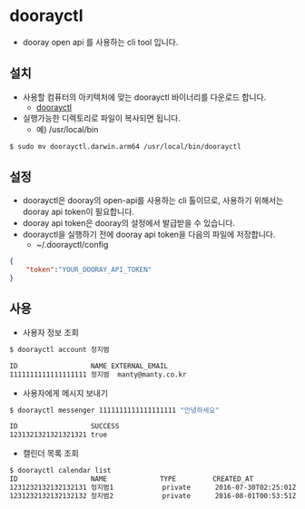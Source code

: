# doorayctl
* dooray open api 를 사용하는 cli tool 입니다.

## 설치
* 사용할 컴퓨터의 아키텍처에 맞는 doorayctl 바이너리를 다운로드 합니다.
  * [doorayctl](https://github.com/dooray-go/doorayctl/releases)
* 실행가능한 디렉토리로 파일이 복사되면 됩니다.
  * 예) /usr/local/bin
```bash
$ sudo mv doorayctl.darwin.arm64 /usr/local/bin/doorayctl

```
## 설정
* doorayctl은 dooray의 open-api를 사용하는 cli 톨이므로, 사용하기 위해서는 dooray api token이 필요합니다.
* dooray api token은 dooray의 설정에서 발급받을 수 있습니다.
* doorayctl을 실행하기 전에 dooray api token을 다음의 파일에 저장합니다. 
    * ~/.doorayctl/config
```json
{
    "token":"YOUR_DOORAY_API_TOKEN"
}
```     

## 사용
* 사용자 정보 조회
```bash
$ doorayctl account 정지범

ID                  NAME EXTERNAL_EMAIL
1111111111111111111 정지범  manty@manty.co.kr
```

* 사용자에게 메시지 보내기
```bash
$ doorayctl messenger 1111111111111111111 "안녕하세요"

ID                  SUCCESS
1231321321321321321 true

```

* 캘린더 목록 조회
```bash
$ doorayctl calendar list
ID                  NAME             TYPE         CREATED_AT           OWNER
1231232132132132131 정지범1            private      2016-07-30T02:25:01Z 1111111111111111111
1231232132132132132 정지범2            private      2016-08-01T00:53:51Z 1111111111111111111
```